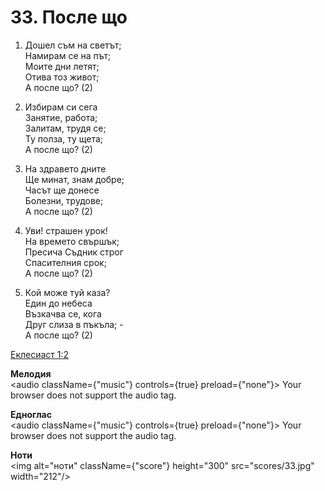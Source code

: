 # 33. После що

1. Дошел съм на светът;  
Намирам се на път;  
Моите дни летят;  
Отива тоз живот;  
А после що? (2)

2. Избирам си сега  
Занятие, работа;  
Залитам, трудя се;  
Ту полза, ту щета;  
А после що? (2)

3. На здравето дните  
Ще минат, знам добре;  
Часът ще донесе  
Болезни, трудове;  
А после що? (2)

4. Уви! страшен урок!  
На времето свършък;  
Пресича Съдник строг  
Спасителния срок;  
А после що? (2)

5. Кой може туй каза?  
Един до небеса  
Възкачва се, кога  
Друг слиза в пъкъла; -  
А после що? (2)

[Еклесиаст 1:2](http://biblia.bg/index.php?k=21&g=1&s=2)

**Мелодия**  
<audio className={"music"} controls={true} preload={"none"}>
    <source src="mp3/33.mp3" type="audio/mpeg"/>
    Your browser does not support the audio tag.
</audio>

**Едноглас**  
<audio className={"music"} controls={true} preload={"none"}>
    <source src="transp/33.mp3" type="audio/mpeg"/>
    Your browser does not support the audio tag.
</audio>

**Ноти**  
<img alt="ноти" className={"score"} height="300" src="scores/33.jpg" width="212"/>
